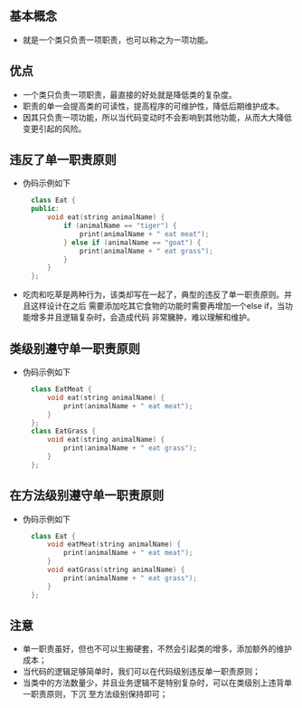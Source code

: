 
## 基本概念
- 就是一个类只负责一项职责，也可以称之为一项功能。

## 优点
- 一个类只负责一项职责，最直接的好处就是降低类的复杂度。
- 职责的单一会提高类的可读性，提高程序的可维护性，降低后期维护成本。
- 因其只负责一项功能，所以当代码变动时不会影响到其他功能，从而大大降低变更引起的风险。

## 违反了单一职责原则
- 伪码示例如下
  ```c++
    class Eat {
    public:
        void eat(string animalName) {
            if (animalName == "tiger") {
                print(animalName + " eat meat");
            } else if (animalName == "goat") {
                print(animalName + " eat grass");
            }
        }
    };
  ```
- 吃肉和吃草是两种行为，该类却写在一起了，典型的违反了单一职责原则。并且这样设计在之后
  需要添加吃其它食物的功能时需要再增加一个else if，当功能增多并且逻辑复杂时，会造成代码
  非常臃肿，难以理解和维护。

## 类级别遵守单一职责原则
- 伪码示例如下
  ```c++
    class EatMeat {
        void eat(string animalName) {
            print(animalName + " eat meat");
        }
    };
    class EatGrass {
        void eat(string animalName) {
            print(animalName + " eat grass");
        }
    };
  ```

## 在方法级别遵守单一职责原则
- 伪码示例如下
  ```c++
    class Eat {
        void eatMeat(string animalName) {
            print(animalName + " eat meat");
        }
        void eatGrass(string animalName) {
            print(animalName + " eat grass");
        }
    };
  ```
  
## 注意
- 单一职责虽好，但也不可以生搬硬套，不然会引起类的增多，添加额外的维护成本；
- 当代码的逻辑足够简单时，我们可以在代码级别违反单一职责原则；
- 当类中的方法数量少，并且业务逻辑不是特别复杂时，可以在类级别上违背单一职责原则，下沉
  至方法级别保持即可；
